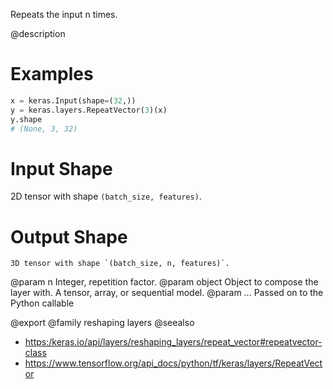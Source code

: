 Repeats the input n times.

@description

# Examples
```python
x = keras.Input(shape=(32,))
y = keras.layers.RepeatVector(3)(x)
y.shape
# (None, 3, 32)
```

# Input Shape
2D tensor with shape `(batch_size, features)`.

# Output Shape
    3D tensor with shape `(batch_size, n, features)`.

@param n Integer, repetition factor.
@param object Object to compose the layer with. A tensor, array, or sequential model.
@param ... Passed on to the Python callable

@export
@family reshaping layers
@seealso
+ <https:/keras.io/api/layers/reshaping_layers/repeat_vector#repeatvector-class>
+ <https://www.tensorflow.org/api_docs/python/tf/keras/layers/RepeatVector>
